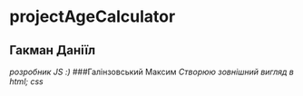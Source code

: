# projectAgeCalculator
## Гакман Даніїл
_розробник JS :)_
###Галінзовський Максим
_Створюю зовнішний вигляд в html; css_


